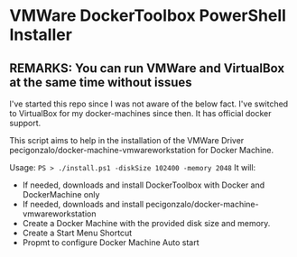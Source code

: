 # VMWare DockerToolbox PowerShell Installer

## REMARKS: You can run VMWare and VirtualBox at the same time without issues
I've started this repo since I was not aware of the below fact.
I've switched to VirtualBox for my docker-machines since then.
It has official docker support.


This script aims to help in the installation of the VMWare Driver pecigonzalo/docker-machine-vmwareworkstation
for Docker Machine.

Usage: `PS > ./install.ps1 -diskSize 102400 -memory 2048`
It will:
- If needed, downloads and install DockerToolbox with Docker and DockerMachine only
- If needed, downloads and install pecigonzalo/docker-machine-vmwareworkstation
- Create a Docker Machine with the provided disk size and memory.
- Create a Start Menu Shortcut
- Propmt to configure Docker Machine Auto start
